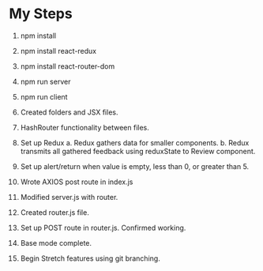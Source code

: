 # My Steps
1. npm install
2. npm install react-redux
3. npm install react-router-dom
4. npm run server
5. npm run client
6. Created folders and JSX files.
7. HashRouter functionality between files.
8. Set up Redux
    a. Redux gathers data for smaller components.
    b. Redux transmits all gathered feedback using reduxState to Review component.
9. Set up alert/return when value is empty, less than 0, or greater than 5.
10. Wrote AXIOS post route in index.js
11. Modified server.js with router.
12. Created router.js file.
13. Set up POST route in router.js.  Confirmed working.
14. Base mode complete.

15. Begin Stretch features using git branching.